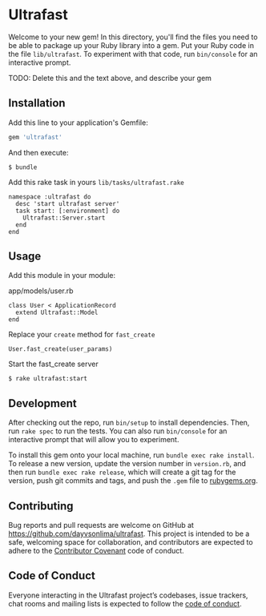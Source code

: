 # Ultrafast

Welcome to your new gem! In this directory, you'll find the files you need to be able to package up your Ruby library into a gem. Put your Ruby code in the file `lib/ultrafast`. To experiment with that code, run `bin/console` for an interactive prompt.

TODO: Delete this and the text above, and describe your gem

## Installation

Add this line to your application's Gemfile:

```ruby
gem 'ultrafast'
```

And then execute:

    $ bundle

Add this rake task in yours `lib/tasks/ultrafast.rake`

```
namespace :ultrafast do
  desc 'start ultrafast server'
  task start: [:environment] do
    Ultrafast::Server.start
  end
end
```

## Usage

Add this module in your module:

app/models/user.rb
```
class User < ApplicationRecord
  extend Ultrafast::Model
end
```

Replace your `create` method for `fast_create`

```
User.fast_create(user_params)
```

Start the fast_create server

    $ rake ultrafast:start


## Development

After checking out the repo, run `bin/setup` to install dependencies. Then, run `rake spec` to run the tests. You can also run `bin/console` for an interactive prompt that will allow you to experiment.

To install this gem onto your local machine, run `bundle exec rake install`. To release a new version, update the version number in `version.rb`, and then run `bundle exec rake release`, which will create a git tag for the version, push git commits and tags, and push the `.gem` file to [rubygems.org](https://rubygems.org).

## Contributing

Bug reports and pull requests are welcome on GitHub at https://github.com/dayvsonlima/ultrafast. This project is intended to be a safe, welcoming space for collaboration, and contributors are expected to adhere to the [Contributor Covenant](http://contributor-covenant.org) code of conduct.

## Code of Conduct

Everyone interacting in the Ultrafast project’s codebases, issue trackers, chat rooms and mailing lists is expected to follow the [code of conduct](https://github.com/dayvsonlima/ultrafast/blob/master/CODE_OF_CONDUCT.md).
